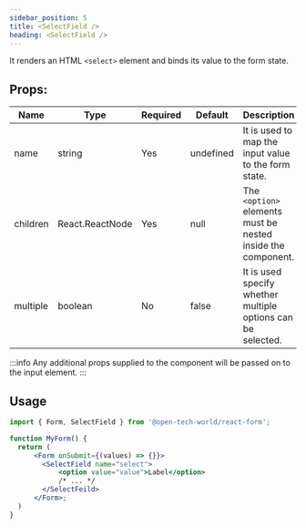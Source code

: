 ```yaml
---
sidebar_position: 5
title: <SelectField />
heading: <SelectField />
---
```


It renders an HTML `<select>` element and binds its value to the form state.

## Props:

| Name     | Type            | Required | Default   | Description                                                  |
| -------- | --------------- | -------- | --------- | ------------------------------------------------------------ |
| name     | string          | Yes      | undefined | It is used to map the input value to the form state.         |
| children | React.ReactNode | Yes      | null      | The `<option>` elements must be nested inside the component. |
| multiple | boolean         | No       | false     | It is used specify whether multiple options can be selected. |

:::info
Any additional props supplied to the component will be passed on to the input element.
:::

## Usage

```jsx
import { Form, SelectField } from '@open-tech-world/react-form';

function MyForm() {
  return (
      <Form onSubmit={(values) => {}}>
        <SelectField name="select">
            <option value="value">Label</option>
            /* ... */
        </SelectFeild>
      </Form>;
  )
}
```
